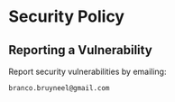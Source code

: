 # Security Policy

## Reporting a Vulnerability

Report security vulnerabilities by emailing:
```
branco.bruyneel@gmail.com
```
